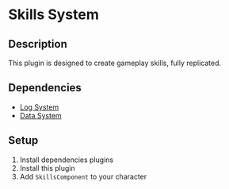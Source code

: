 # Skills System

## Description

This plugin is designed to create gameplay skills, fully replicated.

## Dependencies

* [Log System](https://github.com/shenkns/LogSystem.git)
* [Data System](https://github.com/shenkns/DataSystem.git)

## Setup

1) Install dependencies plugins
2) Install this plugin
3) Add ```SkillsComponent``` to your character